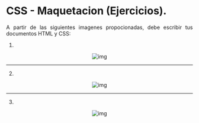 <div style="text-align: justify">

# CSS - Maquetacion (Ejercicios).

A partir de las siguientes imagenes propocionadas, debe escribir tus documentos HTML y CSS:

1. 
<div style="text-align: center">

![img](Imagenes/imagen1.png)

<div>

--------

2. 
<div style="text-align: center">

![img](Imagenes/imagen2.png)

<div>

--------

3. 
<div style="text-align: center">

![img](Imagenes/imagen3.png)

<div>

</div>